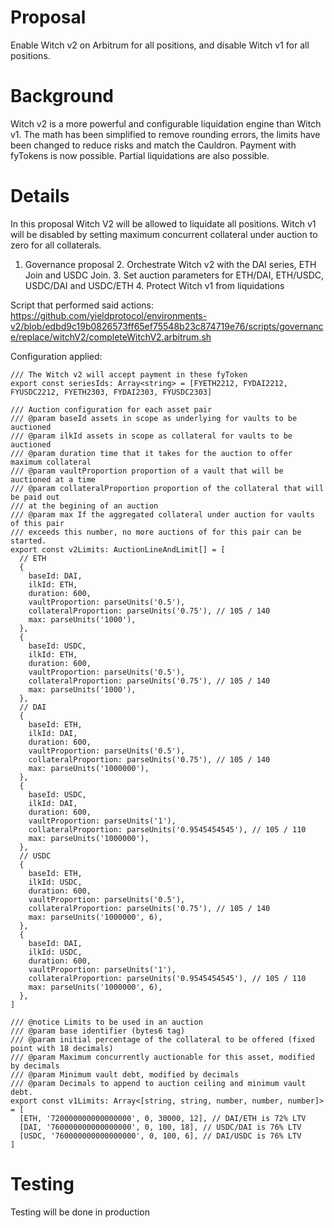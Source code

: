# Proposal
Enable Witch v2 on Arbitrum for all positions, and disable Witch v1 for all positions.

# Background

Witch v2 is a more powerful and configurable liquidation engine than Witch v1. The math has been simplified to remove rounding errors, the limits have been changed to reduce risks and match the Cauldron. Payment with fyTokens is now possible. Partial liquidations are also possible.

# Details

In this proposal Witch V2 will be allowed to liquidate all positions. Witch v1 will be disabled by setting maximum concurrent collateral under auction to zero for all collaterals.

1. Governance proposal
   2. Orchestrate Witch v2 with the DAI series, ETH Join and USDC Join.
   3. Set auction parameters for ETH/DAI, ETH/USDC, USDC/DAI and USDC/ETH
   4. Protect Witch v1 from liquidations 

Script that performed said actions: https://github.com/yieldprotocol/environments-v2/blob/edbd9c19b0826573ff65ef75548b23c874719e76/scripts/governance/replace/witchV2/completeWitchV2.arbitrum.sh

Configuration applied:

```
/// The Witch v2 will accept payment in these fyToken
export const seriesIds: Array<string> = [FYETH2212, FYDAI2212, FYUSDC2212, FYETH2303, FYDAI2303, FYUSDC2303]

/// Auction configuration for each asset pair
/// @param baseId assets in scope as underlying for vaults to be auctioned
/// @param ilkId assets in scope as collateral for vaults to be auctioned
/// @param duration time that it takes for the auction to offer maximum collateral
/// @param vaultProportion proportion of a vault that will be auctioned at a time
/// @param collateralProportion proportion of the collateral that will be paid out
/// at the begining of an auction
/// @param max If the aggregated collateral under auction for vaults of this pair
/// exceeds this number, no more auctions of for this pair can be started.
export const v2Limits: AuctionLineAndLimit[] = [
  // ETH
  {
    baseId: DAI,
    ilkId: ETH,
    duration: 600,
    vaultProportion: parseUnits('0.5'),
    collateralProportion: parseUnits('0.75'), // 105 / 140
    max: parseUnits('1000'),
  },
  {
    baseId: USDC,
    ilkId: ETH,
    duration: 600,
    vaultProportion: parseUnits('0.5'),
    collateralProportion: parseUnits('0.75'), // 105 / 140
    max: parseUnits('1000'),
  },
  // DAI
  {
    baseId: ETH,
    ilkId: DAI,
    duration: 600,
    vaultProportion: parseUnits('0.5'),
    collateralProportion: parseUnits('0.75'), // 105 / 140
    max: parseUnits('1000000'),
  },
  {
    baseId: USDC,
    ilkId: DAI,
    duration: 600,
    vaultProportion: parseUnits('1'),
    collateralProportion: parseUnits('0.9545454545'), // 105 / 110
    max: parseUnits('1000000'),
  },
  // USDC
  {
    baseId: ETH,
    ilkId: USDC,
    duration: 600,
    vaultProportion: parseUnits('0.5'),
    collateralProportion: parseUnits('0.75'), // 105 / 140
    max: parseUnits('1000000', 6),
  },
  {
    baseId: DAI,
    ilkId: USDC,
    duration: 600,
    vaultProportion: parseUnits('1'),
    collateralProportion: parseUnits('0.9545454545'), // 105 / 110
    max: parseUnits('1000000', 6),
  },
]

/// @notice Limits to be used in an auction
/// @param base identifier (bytes6 tag)
/// @param initial percentage of the collateral to be offered (fixed point with 18 decimals)
/// @param Maximum concurrently auctionable for this asset, modified by decimals
/// @param Minimum vault debt, modified by decimals
/// @param Decimals to append to auction ceiling and minimum vault debt.
export const v1Limits: Array<[string, string, number, number, number]> = [
  [ETH, '720000000000000000', 0, 30000, 12], // DAI/ETH is 72% LTV
  [DAI, '760000000000000000', 0, 100, 18], // USDC/DAI is 76% LTV
  [USDC, '760000000000000000', 0, 100, 6], // DAI/USDC is 76% LTV
]
```

# Testing

Testing will be done in production